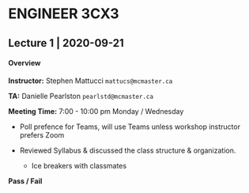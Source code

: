# ENGINEER 3CX3

## Lecture 1 | 2020-09-21

#### Overview

**Instructor:** Stephen Mattucci `mattucs@mcmaster.ca`

**TA:** Danielle Pearlston `pearlstd@mcmaster.ca`

**Meeting Time:**  7:00 - 10:00 pm Monday / Wednesday

- Poll prefence for Teams, will use Teams unless workshop instructor prefers Zoom



- Reviewed Syllabus & discussed the class structure & organization. 
  - Ice breakers with classmates

**Pass / Fail**
